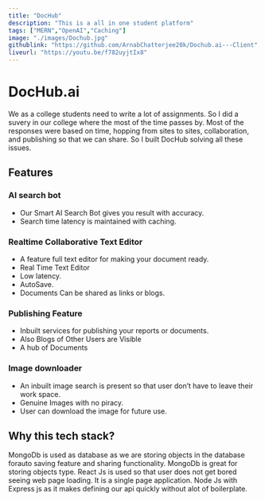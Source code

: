 ```yaml
---
title: "DocHub"
description: "This is a all in one student platform"
tags: ["MERN","OpenAI","Caching"]
image: "./images/Dochub.jpg"
githublink: "https://github.com/ArnabChatterjee20k/Dochub.ai---Client"
liveurl: "https://youtu.be/f782uyjtIx8"
---
```

# DocHub.ai
We as a college students need to write a lot of assignments. So I did a suvery in our college where the most of the time passes by. Most of the responses were based on time, hopping from sites to sites, collaboration, and publishing so that we can share.
So I built DocHub solving all these issues.

## Features
### AI search bot
- Our Smart AI Search Bot gives you result with accuracy.
- Search time latency is maintained with caching.

### Realtime Collaborative Text Editor
- A feature full text editor for making your document ready.
- Real Time Text Editor
- Low latency.
- AutoSave.
- Documents Can be shared as links or blogs.

### Publishing Feature
- Inbuilt services for publishing your reports or documents.
- Also Blogs of Other Users are Visible
- A hub of Documents

### Image downloader
- An inbuilt image search is present so that user don’t have to leave their work space.
- Genuine Images with no piracy.
- User can download the image for future use.

## Why this tech stack?
MongoDb is used as database as we are storing objects in the database forauto saving feature and sharing functionality. MongoDb is great for storing objects type.
React Js is used so that user does not get bored seeing web page loading. It is a single page application.
Node Js with Express js as it makes defining our api quickly without alot of boilerplate.
